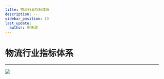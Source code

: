 ```yaml
---
title: 物流行业指标体系
description: --
sidebar_position: 10
last_update:
  author: 蒯美政
---
```


# 物流行业指标体系

---

![](http://assets.processon.com/chart_image/62fa19340e3e7428ae32fd1d.png)
